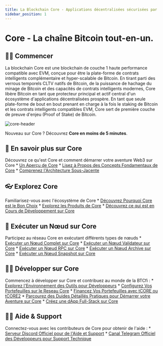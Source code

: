```yaml
---
title: La Blockchain Core - Applications décentralisées sécurisées par Bitcoin
sidebar_position: 1
---
```


# Core - La chaîne Bitcoin tout-en-un.

## 👨‍💻 Commencer

La blockchain Core est une blockchain de couche 1 haute performance compatible avec EVM, conçue pour être la plate-forme de contrats intelligents complémentaire et hyper-scalable de Bitcoin. En tirant parti des verrous temporels CLTV natifs de Bitcoin, de la puissance de hachage du minage de Bitcoin et des capacités de contrats intelligents modernes, Core libère Bitcoin en tant que protecteur principal et actif central d'un écosystème d'applications décentralisées prospère.
En tant que seule plate-forme de bout en bout prenant en charge à la fois le staking de Bitcoin et les contrats intelligents compatibles EVM, Core sert de première couche de preuve d'enjeu (Proof of Stake) de Bitcoin.

![core-header](../static/img/core-header.png)

Nouveau sur Core ? Découvrez **Core en moins de 5 minutes**.

## 📔 En savoir plus sur Core

Découvrez ce qu'est Core et comment démarrer votre aventure Web3 sur Core
\* [Un Aperçu de Core](./Learn/introduction/what-is-core-chain.md)
\* [Lisez à Propos des Concepts Fondamentaux de Core](category/core-concepts)
\* [Comprenez l'Architecture Sous-Jacente](./Learn/core-concepts/architecture.md)

## 👓 Explorez Core

Familiarisez-vous avec l'écosystème de Core
\* [Découvrez Pourquoi Core est le Bon Choix](./Learn/introduction/why-core-chain.md)
\* [Explorez les Produits de Core](category/products)
\* [Découvrez ce qui est en Cours de Développement sur Core](https://coredao.org/explore/ecosystem)

## 🔌 Exécuter un Nœud sur Core

Participez au réseau Core en exécutant différents types de nœuds
\* [Exécuter un Nœud Complet sur Core](./Node/config/full-node.md)
\* [Exécuter un Nœud Validateur sur Core](./Node/config/validator-node-config.md)
\* [Exécuter un Nœud RPC sur Core](./Node/config/rpc-node-config.md)
\* [Exécuter un Nœud Archive sur Core](./Node/config/archive-node-config.md)
\* [Exécuter un Nœud Snapshot sur Core](./Node/config/snapshot-node-config.md)

## 👨‍🔧 Développer sur Core

Commencez à développer sur Core et contribuez au monde de la BTCfi :
\* [Explorez l'Environnement des Outils pour Développeurs](./Dev-Guide/dev-tools.md)
\* [Configurez Vos Portefeuilles sur le Reseau Core](./Dev-Guide/core-wallet-config.md)
\* [Financez Vos Portefeuilles avec tCORE ou tCORE2](./Dev-Guide/core-faucet.md)
\* [Parcourez des Duides Détaillés Pratiques pour Démarrer votre Aventure sur Core](category/dev-guides)
\* [Créez une dApp Full-Stack sur Core](./Dev-Guide/dapp-on-core.md)

## 🙋‍♀️ Aide & Support

Connectez-vous avec les contributeurs de Core pour obtenir de l'aide :
\* [Serveur Discord Officiel pour de l'Aide et Support](https://discord.com/invite/coredaoofficial)
\* [Canal Telegram Officiel des Développeurs pour Support Technique](https://t.me/CoreDAOTelegram)
